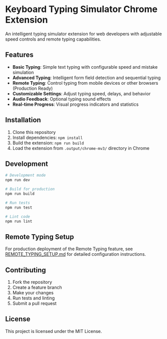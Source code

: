 # Keyboard Typing Simulator Chrome Extension

An intelligent typing simulator extension for web developers with adjustable speed controls and remote typing capabilities.

## Features

- **Basic Typing**: Simple text typing with configurable speed and mistake simulation
- **Advanced Typing**: Intelligent form field detection and sequential typing
- **Remote Typing**: Control typing from mobile devices or other browsers (Production Ready)
- **Customizable Settings**: Adjust typing speed, delays, and behavior
- **Audio Feedback**: Optional typing sound effects
- **Real-time Progress**: Visual progress indicators and statistics

## Installation

1. Clone this repository
2. Install dependencies: `npm install`
3. Build the extension: `npm run build`
4. Load the extension from `.output/chrome-mv3/` directory in Chrome

## Development

```bash
# Development mode
npm run dev

# Build for production
npm run build

# Run tests
npm run test

# Lint code
npm run lint
```

## Remote Typing Setup

For production deployment of the Remote Typing feature, see [REMOTE_TYPING_SETUP.md](./REMOTE_TYPING_SETUP.md) for detailed configuration instructions.

## Contributing

1. Fork the repository
2. Create a feature branch
3. Make your changes
4. Run tests and linting
5. Submit a pull request

## License

This project is licensed under the MIT License.